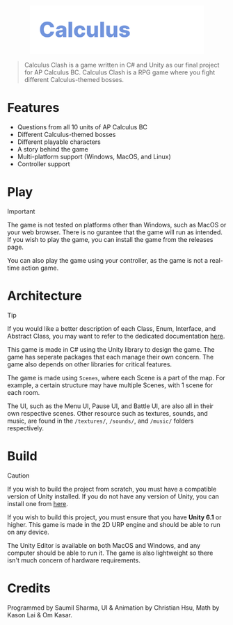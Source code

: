 <p align="center">
    <img src="docs/images/CalculusClashLogo.png" width="400px" alt="Calculus Clash Logo">
</p>

> Calculus Clash is a game written in C# and Unity as our final project for AP Calculus BC. Calculus Clash is a RPG game where you fight different Calculus-themed bosses.

# Features
- Questions from all 10 units of AP Calculus BC
- Different Calculus-themed bosses
- Different playable characters
- A story behind the game
- Multi-platform support (Windows, MacOS, and Linux)
- Controller support

# Play
> [!IMPORTANT]
> The game is not tested on platforms other than Windows, such as MacOS or your web browser. There is no gurantee that the game will run as intended.
If you wish to play the game, you can install the game from the releases page.

You can also play the game using your controller, as the game is not a real-time action game.

# Architecture
> [!TIP]
> If you would like a better description of each Class, Enum, Interface, and Abstract Class, you may want to refer to the dedicated documentation [here](/docs/README.md).

This game is made in C# using the Unity library to design the game. The game has seperate packages that each manage their own concern. The game also depends on other libraries for critical features.

The game is made using `Scenes`, where each Scene is a part of the map. For example, a certain structure may have multiple Scenes, with 1 scene for each room.

The UI, such as the Menu UI, Pause UI, and Battle UI, are also all in their own respective scenes. Other resource such as textures, sounds, and music, are found in the `/textures/`, `/sounds/`, and `/music/` folders respectively.

# Build
> [!CAUTION]
> If you wish to build the project from scratch, you must have a compatible version of Unity installed. If you do not have any version of Unity, you can install one from [here](https://unity.com/download).

If you wish to build this project, you must ensure that you have **Unity 6.1** or higher. This game is made in the 2D URP engine and should be able to run on any device.

The Unity Editor is available on both MacOS and Windows, and any computer should be able to run it. The game is also lightweight so there isn't much concern of hardware requirements.

# Credits
Programmed by Saumil Sharma, UI & Animation by Christian Hsu, Math by Kason Lai & Om Kasar.